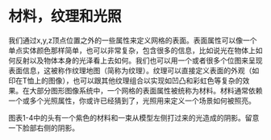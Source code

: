 # 材料，纹理和光照

我们通过x,y,z顶点位置之外的一些属性来定义网格的表面。表面属性可以像一个单点实体颜色那样简单，也可以非常复杂，包含很多的信息，比如说光在物体上如何反射以及物体本身的光泽看上去如何。我们也可以用一个或者很多个位图来呈现表面信息，这被称作纹理地图（简称为纹理）。纹理可以直接定义表面的外观（如印在T恤上的图像），也可以跟其他纹理组合以实现如凹凸和彩虹色等复杂的效果。在大部分图形图像系统中，一个网格的表面属性被统称为材料。材料通常依赖一个或多个光照属性，你或许已经猜到了，光照用来定义一个场景如何被照亮。

图表1-4中的头有一个紫色的材料和一束从模型左侧打过来的光造成的阴影。留意一下脸部右侧的阴影。